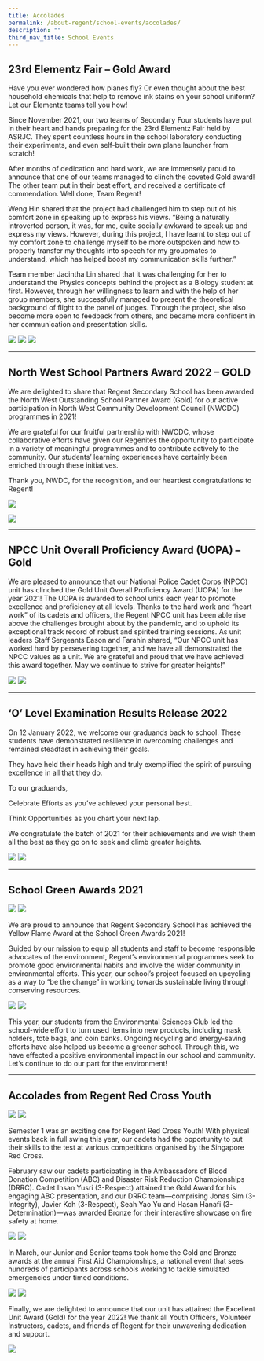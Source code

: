 ```yaml
---
title: Accolades
permalink: /about-regent/school-events/accolades/
description: ""
third_nav_title: School Events
---
```

## **23rd Elementz Fair – Gold Award**

Have you ever wondered how planes fly? Or even thought about the best household chemicals that help to remove ink stains on your school uniform? Let our Elementz teams tell you how!

Since November 2021, our two teams of Secondary Four students have put in their heart and hands preparing for the 23rd Elementz Fair held by ASRJC. They spent countless hours in the school laboratory conducting their experiments, and even self-built their own plane launcher from scratch!

After months of dedication and hard work, we are immensely proud to announce that one of our teams managed to clinch the coveted Gold award! The other team put in their best effort, and received a certificate of commendation. Well done, Team Regent!

Weng Hin shared that the project had challenged him to step out of his comfort zone in speaking up to express his views. “Being a naturally introverted person, it was, for me, quite socially awkward to speak up and express my views. However, during this project, I have learnt to step out of my comfort zone to challenge myself to be more outspoken and how to properly transfer my thoughts into speech for my groupmates to understand, which has helped boost my communication skills further.”

Team member Jacintha Lin shared that it was challenging for her to understand the Physics concepts behind the project as a Biology student at first. However, through her willingness to learn and with the help of her group members, she successfully managed to present the theoretical background of flight to the panel of judges. Through the project, she also become more open to feedback from others, and became more confident in her communication and presentation skills.

![](/images/School%20Events/Accolades/23rdElementzFair-1.jpg)
![](/images/School%20Events/Accolades/23rdElementzFair-2.jpg)
![](/images/School%20Events/Accolades/23rdElementzFair-3.jpg)

---

## **North West School Partners Award 2022 – GOLD**

We are delighted to share that Regent Secondary School has been awarded the North West Outstanding School Partner Award (Gold) for our active participation in North West Community Development Council (NWCDC) programmes in 2021!

We are grateful for our fruitful partnership with NWCDC, whose collaborative efforts have given our Regenites the opportunity to participate in a variety of meaningful programmes and to contribute actively to the community. Our students’ learning experiences have certainly been enriched through these initiatives.

Thank you, NWDC, for the recognition, and our heartiest congratulations to Regent!

![](/images/School%20Events/Accolades/NorthWestSchPartnersAward2023-1.PNG)

![](/images/School%20Events/Accolades/NorthWestSchPartnersAward2023-2.png)

---

## **NPCC Unit Overall Proficiency Award (UOPA) – Gold**

We are pleased to announce that our National Police Cadet Corps (NPCC) unit has clinched the Gold Unit Overall Proficiency Award (UOPA) for the year 2021! The UOPA is awarded to school units each year to promote excellence and proficiency at all levels. Thanks to the hard work and “heart work” of its cadets and officers, the Regent NPCC unit has been able rise above the challenges brought about by the pandemic, and to uphold its exceptional track record of robust and spirited training sessions. As unit leaders Staff Sergeants Eason and Farahin shared, “Our NPCC unit has worked hard by persevering together, and we have all demonstrated the NPCC values as a unit. We are grateful and proud that we have achieved this award together. May we continue to strive for greater heights!”

![](/images/School%20Events/Accolades/NPCCUOPA2021-1.jpg)
![](/images/School%20Events/Accolades/NPCCUOPA2021-2.jpg)

---

## **‘O’ Level Examination Results Release 2022**

On 12 January 2022, we welcome our graduands back to school. These students have demonstrated resilience in overcoming challenges and remained steadfast in achieving their goals.

They have held their heads high and truly exemplified the spirit of pursuing excellence in all that they do.

To our graduands,

Celebrate Efforts as you’ve achieved your personal best.

Think Opportunities as you chart your next lap.

We congratulate the batch of 2021 for their achievements and we wish them all the best as they go on to seek and climb greater heights.

![](/images/School%20Events/Accolades/OLvlResults2021-1.jpg)
![](/images/School%20Events/Accolades/OLvlResults2021-2.jpg)

---

## **School Green Awards 2021**

![](/images/School%20Events/Accolades/SchGreenAwards2021-1.jpeg)
![](/images/School%20Events/Accolades/SchGreenAwards2021-2.jpeg)

We are proud to announce that Regent Secondary School has achieved the Yellow Flame Award at the School Green Awards 2021!

Guided by our mission to equip all students and staff to become responsible advocates of the environment, Regent’s environmental programmes seek to promote good environmental habits and involve the wider community in environmental efforts. This year, our school’s project focused on upcycling as a way to “be the change” in working towards sustainable living through conserving resources.

![](/images/School%20Events/Accolades/SchGreenAwards2021-3.jpg)
![](/images/School%20Events/Accolades/SchGreenAwards2021-4.jpeg)

This year, our students from the Environmental Sciences Club led the school-wide effort to turn used items into new products, including mask holders, tote bags, and coin banks. Ongoing recycling and energy-saving efforts have also helped us become a greener school. Through this, we have effected a positive environmental impact in our school and community. Let’s continue to do our part for the environment!

---

## **Accolades from Regent Red Cross Youth**

![](/images/School%20Events/Accolades/AccoladesRCY2023-1.png)
![](/images/School%20Events/Accolades/AccoladesRCY2023-2.png)

Semester 1 was an exciting one for Regent Red Cross Youth! With physical events back in full swing this year, our cadets had the opportunity to put their skills to the test at various competitions organised by the Singapore Red Cross.

February saw our cadets participating in the Ambassadors of Blood Donation Competition (ABC) and Disaster Risk Reduction Championships (DRRC). Cadet Ihsan Yusri (3-Respect) attained the Gold Award for his engaging ABC presentation, and our DRRC team—comprising Jonas Sim (3-Integrity), Javier Koh (3-Respect), Seah Yao Yu and Hasan Hanafi (3-Determination)—was awarded Bronze for their interactive showcase on fire safety at home.

![](/images/School%20Events/Accolades/AccoladesRCY2023-6.png)
![](/images/School%20Events/Accolades/AccoladesRCY2023-7.png)

In March, our Junior and Senior teams took home the Gold and Bronze awards at the annual First Aid Championships, a national event that sees hundreds of participants across schools working to tackle simulated emergencies under timed conditions.

![](/images/School%20Events/Accolades/AccoladesRCY2023-4.png)
![](/images/School%20Events/Accolades/AccoladesRCY2023-5.png)

Finally, we are delighted to announce that our unit has attained the Excellent Unit Award (Gold) for the year 2022! We thank all Youth Officers, Volunteer Instructors, cadets, and friends of Regent for their unwavering dedication and support.

![](/images/School%20Events/Accolades/AccoladesRCY2023-3.png)